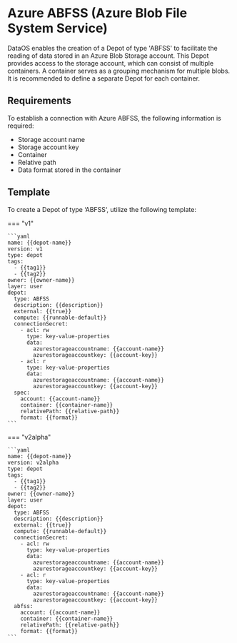 # Azure ABFSS (Azure Blob File System Service)

DataOS enables the creation of a Depot of type 'ABFSS' to facilitate the reading of data stored in an Azure Blob Storage account. This Depot provides access to the storage account, which can consist of multiple containers. A container serves as a grouping mechanism for multiple blobs. It is recommended to define a separate Depot for each container.

## Requirements

To establish a connection with Azure ABFSS, the following information is required:

- Storage account name
- Storage account key
- Container
- Relative path
- Data format stored in the container

## Template

To create a Depot of type ‘ABFSS‘, utilize the following template:

=== "v1"

    ```yaml
    name: {{depot-name}}
    version: v1
    type: depot
    tags:
      - {{tag1}}
      - {{tag2}}
    owner: {{owner-name}}
    layer: user
    depot:
      type: ABFSS                                       
      description: {{description}}
      external: {{true}}
      compute: {{runnable-default}}
      connectionSecret:                                 
        - acl: rw
          type: key-value-properties
          data:
            azurestorageaccountname: {{account-name}}
            azurestorageaccountkey: {{account-key}}
        - acl: r
          type: key-value-properties
          data:
            azurestorageaccountname: {{account-name}}
            azurestorageaccountkey: {{account-key}}
      spec:                                             
        account: {{account-name}}
        container: {{container-name}}
        relativePath: {{relative-path}}
        format: {{format}}
    ```
=== "v2alpha"

    ```yaml
    name: {{depot-name}}
    version: v2alpha
    type: depot
    tags:
      - {{tag1}}
      - {{tag2}}
    owner: {{owner-name}}
    layer: user
    depot:
      type: ABFSS                                       
      description: {{description}}
      external: {{true}}
      compute: {{runnable-default}}
      connectionSecret:                                 
        - acl: rw
          type: key-value-properties
          data:
            azurestorageaccountname: {{account-name}}
            azurestorageaccountkey: {{account-key}}
        - acl: r
          type: key-value-properties
          data:
            azurestorageaccountname: {{account-name}}
            azurestorageaccountkey: {{account-key}}
      abfss:                                             
        account: {{account-name}}
        container: {{container-name}}
        relativePath: {{relative-path}}
        format: {{format}}
    ```
